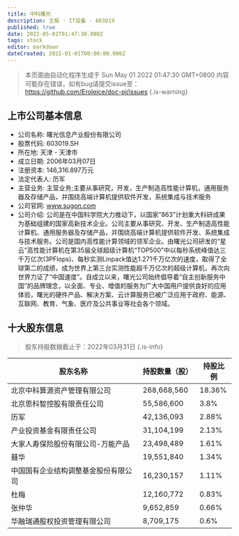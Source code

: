 ```yaml
---
title: 中科曙光
description: 主板 - IT设备 - 603019
published: true
date: 2022-05-01T01:47:30.000Z
tags: stock
editor: markdown
dateCreated: 2022-01-01T00:00:00.000Z
---
```


> 本页面由自动化程序生成于 Sun May 01 2022 01:47:30 GMT+0800
> 内容可能存在错误，如有bug请提交issue至：https://github.com/Eroleice/doc-pi/issues
{.is-warning}

## 上市公司基本信息
- 公司名称: 曙光信息产业股份有限公司
- 股票代码: 603019.SH
- 所在地: 天津 - 天津市
- 成立日期: 2006年03月07日
- 注册资本: 146,316.897万元
- 法定代表人: 历军
- 主营业务: 主营业务;主要从事研究，开发，生产制造高性能计算机，通用服务器及存储产品，并围绕高端计算机提供软件开发，系统集成与技术服务
- 公司官网: www.sugon.com
- 公司介绍: 公司是在中国科学院大力推动下，以国家“863”计划重大科研成果为基础组建的国家高新技术企业。公司主要从事研究、开发、生产制造高性能计算机、通用服务器及存储产品，并围绕高端计算机提供软件开发、系统集成与技术服务。公司是国内高性能计算领域的领军企业。由曙光公司研发的“星云”高性能计算机在第35届全球超级计算机“TOP500”中以每秒系统峰值达三千万亿次(3PFlops)、每秒实测Linpack值达1.271千万亿次的速度，取得了全球第二的成绩，成为世界上第三台实测性能超千万亿次的超级计算机，再次向世界力证了“中国速度”。自成立以来，曙光公司始终倡导着“自主创新服务中国”的品牌理念，以全面、专业、增值的服务为广大中国用户提供良好的应用体验，曙光的硬件产品、解决方案、云计算服务已被广泛应用于政府、能源、互联网、教育、气象、医疗及公共事业等社会各个领域。


## 十大股东信息
> 股东持股数据截止于：2022年03月31日
{.is-info}

| 股东名称 | 持股数量（股） | 持股比例 |
| --- | --- | --- |
| 北京中科算源资产管理有限公司 | 268,668,560 | 18.36% |
| 北京思科智控股有限责任公司 | 55,586,600 | 3.8% |
| 历军 | 42,136,093 | 2.88% |
| 产业投资基金有限责任公司 | 31,104,199 | 2.13% |
| 大家人寿保险股份有限公司-万能产品 | 23,498,489 | 1.61% |
| 聂华 | 19,551,840 | 1.34% |
| 中国国有企业结构调整基金股份有限公司 | 16,230,157 | 1.11% |
| 杜梅 | 12,160,772 | 0.83% |
| 张仲华 | 9,652,859 | 0.66% |
| 华融瑞通股权投资管理有限公司 | 8,709,175 | 0.6% |




